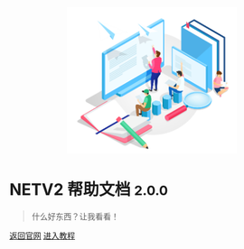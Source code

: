 <!-- _coverpage.md -->

<div align=center>
     <img src="logo.png" width = 300 />
</div>

# NETV2 帮助文档 <small>2.0.0</small>

> 什么好东西？让我看看！

<!-- - 简单、轻便 (压缩后 ~21kB)
- 无需生成 html 文件
- 众多主题 -->

[返回官网](https://acc.netv2.top)
[进入教程](README)

